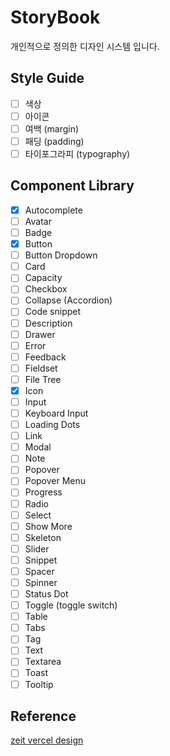 # StoryBook

개인적으로 정의한 디자인 시스템 입니다.

## Style Guide

- [ ] 색상
- [ ] 아이콘
- [ ] 여백 (margin)
- [ ] 패딩 (padding)
- [ ] 타이포그라피 (typography)

## Component Library

- [x] Autocomplete
- [ ] Avatar
- [ ] Badge
- [x] Button
- [ ] Button Dropdown
- [ ] Card
- [ ] Capacity
- [ ] Checkbox
- [ ] Collapse (Accordion)
- [ ] Code snippet
- [ ] Description
- [ ] Drawer
- [ ] Error
- [ ] Feedback
- [ ] Fieldset
- [ ] File Tree
- [x] Icon
- [ ] Input
- [ ] Keyboard Input
- [ ] Loading Dots
- [ ] Link
- [ ] Modal
- [ ] Note
- [ ] Popover
- [ ] Popover Menu
- [ ] Progress
- [ ] Radio
- [ ] Select
- [ ] Show More
- [ ] Skeleton
- [ ] Slider
- [ ] Snippet
- [ ] Spacer
- [ ] Spinner
- [ ] Status Dot
- [ ] Toggle (toggle switch)
- [ ] Table
- [ ] Tabs
- [ ] Tag
- [ ] Text
- [ ] Textarea
- [ ] Toast
- [ ] Tooltip

## Reference

[zeit vercel design](https://vercel.com/design/autocomplete)
